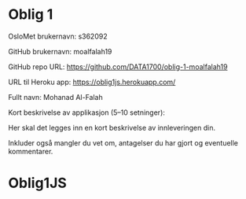# Oblig 1

OsloMet brukernavn: s362092

GitHub brukernavn: moalfalah19

GitHub repo URL: https://github.com/DATA1700/oblig-1-moalfalah19

URL til Heroku app: https://oblig1js.herokuapp.com/

Fullt navn: Mohanad Al-Falah

Kort beskrivelse av applikasjon (5–10 setninger): 

Her skal det legges inn en kort beskrivelse av innleveringen din.

Inkluder også mangler du vet om, antagelser du har gjort og eventuelle kommentarer.
# Oblig1JS
